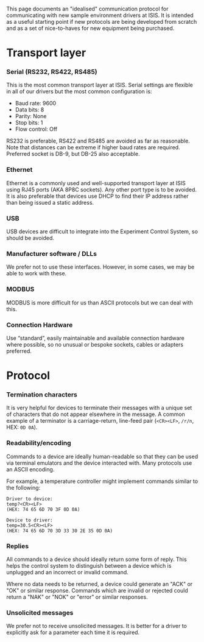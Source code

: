 This page documents an "idealised" communication protocol for communicating with new sample environment drivers at ISIS. It is intended as a useful starting point if new protocols are being developed from scratch and as a set of nice-to-haves for new equipment being purchased.

# Transport layer

### Serial (RS232, RS422, RS485)

This is the most common transport layer at ISIS. Serial settings are flexible in all of our drivers but the most common configuration is:

- Baud rate: 9600
- Data bits: 8
- Parity: None
- Stop bits: 1
- Flow control: Off

RS232 is preferable, RS422 and RS485 are avoided as far as reasonable. Note that distances can be extreme if higher baud rates are required.  Preferred socket is DB-9, but DB-25 also acceptable.

### Ethernet

Ethernet is a commonly used and well-supported transport layer at ISIS using RJ45 ports (AKA 8P8C sockets). Any other port type is to be avoided. It is also preferable that devices use DHCP to find their IP address rather than being issued a static address.

### USB

USB devices are difficult to integrate into the Experiment Control System, so should be avoided.

### Manufacturer software / DLLs

We prefer not to use these interfaces.  However, in some cases, we may be able to work with these.

### MODBUS

MODBUS is more difficult for us than ASCII protocols but we can deal with this.

### Connection Hardware

Use “standard”, easily maintainable and available connection hardware where possible, so no unusual or bespoke sockets, cables or adapters preferred.

# Protocol

### Termination characters

It is very helpful for devices to terminate their messages with a unique set of characters that do not appear elsewhere in the message. A common example of a terminator is a carriage-return, line-feed pair (`<CR><LF>`, `/r/n`, HEX: `0D 0A`).

### Readability/encoding

Commands to a device are ideally human-readable so that they can be used via terminal emulators and the device interacted with. Many protocols use an ASCII encoding.

For example, a temperature controller might implement commands similar to the following:

```
Driver to device:
temp?<CR><LF>
(HEX: 74 65 6D 70 3F 0D 0A)

Device to driver:
temp=30.5<CR><LF>
(HEX: 74 65 6D 70 3D 33 30 2E 35 0D 0A)
```

### Replies

All commands to a device should ideally return some form of reply. This helps the control system to distinguish between a device which is unplugged and an incorrect or invalid command.

Where no data needs to be returned, a device could generate an "ACK" or "OK" or similar response. Commands which are invalid or rejected could return a "NAK" or "NOK" or "error" or similar responses.

### Unsolicited messages

We prefer not to receive unsolicited messages. It is better for a driver to explicitly ask for a parameter each time it is required.
